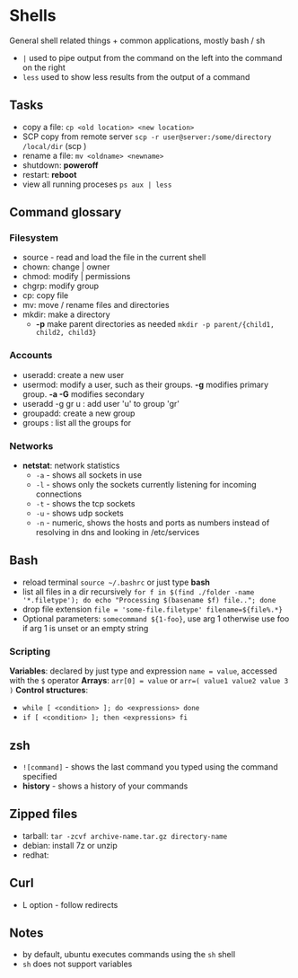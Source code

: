 # Shells
General shell related things + common applications, mostly bash / sh

* `|` used to pipe output from the command on the left into the command on the right
* `less` used to show less results from the output of a command

## Tasks
* copy a file: `cp <old location> <new location>`
* SCP copy from remote server `scp -r user@server:/some/directory /local/dir` (scp <orig> <dest>)
* rename a file: `mv <oldname> <newname>`
* shutdown: **poweroff**
* restart: **reboot**
* view all running proceses `ps aux | less`

## Command glossary
### Filesystem
* source <file> - read and load the file in the current shell
* chown: change <file>|<folder> owner
* chmod: modify <file>|<folder> permissions
* chgrp: modify group
* cp: copy file
* mv: move / rename files and directories
* mkdir: make a directory
  - **-p** make parent directories as needed
  `mkdir -p parent/{child1, child2, child3}`

### Accounts
* useradd: create a new user
* usermod: modify a user, such as their groups. **-g** modifies primary group. **-a -G** modifies secondary
* useradd -g gr u : add user 'u' to group 'gr'
* groupadd: create a new group
* groups <user> : list all the groups for <user>

### Networks
* **netstat**: network statistics
  - `-a` - shows all sockets in use
  - `-l` - shows only the sockets currently listening for incoming connections
  - `-t` - shows the tcp sockets
  - `-u` - shows udp sockets
  - `-n` - numeric, shows the hosts and ports as numbers instead of resolving in dns and looking in /etc/services

## Bash
* reload terminal `source ~/.bashrc` or just type **bash**
* list all files in a dir recursively
  `for f in $(find ./folder -name '*.filetype');
   do echo "Processing $(basename $f) file.."; done`
* drop file extension
  `file = 'some-file.filetype'
   filename=${file%.*}
  `
* Optional parameters: `somecommand ${1-foo}`, use arg 1 otherwise use foo if arg 1 is unset or an empty string  

### Scripting
**Variables**: declared by just type and expression `name = value`, accessed with the `$` operator
**Arrays**: `arr[0] = value` or `arr=( value1 value2 value 3 )`
**Control structures**:
- `while [ <condition> ]; do <expressions> done`
- `if [ <condition> ]; then <expressions> fi`

## zsh
* `![command]` - shows the last command you typed using the command specified
* **history** - shows a history of your commands

## Zipped files
- tarball: `tar -zcvf archive-name.tar.gz directory-name`
- debian: install 7z or unzip
- redhat:

## Curl
- L option - follow redirects

## Notes
- by default, ubuntu executes commands using the `sh` shell
- `sh` does not support variables
